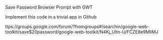 Save Password Browser Prompt with GWT

Implement this code in a trivial app in Github

ttps://groups.google.com/forum/?fromgroups#!searchin/google-web-toolkit/save$20password/google-web-toolkit/N4Kj_Ultn-U/FCZE8e9MliMJ
